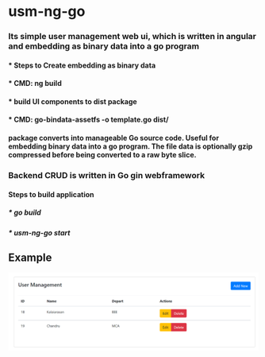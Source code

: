 # usm-ng-go 

### Its simple user management web ui, which is written in angular and  embedding as binary data into a go program
 ####  * Steps to Create embedding as binary data 
  ####   * CMD: ng build 
  #### * build UI components to dist package 
  ####    * CMD: go-bindata-assetfs -o template.go dist/ ###
   #### package converts  into manageable Go source code. Useful for embedding binary data into a go program. The file data is optionally gzip compressed before being converted to a raw byte slice.

### Backend CRUD is written in Go gin webframework

#### Steps to build application
   ##### * go build
   ##### * usm-ng-go start

## Example
![alt text](https://github.com/kalaiarasan33/usm-ng-go/blob/master/usm.PNG)
